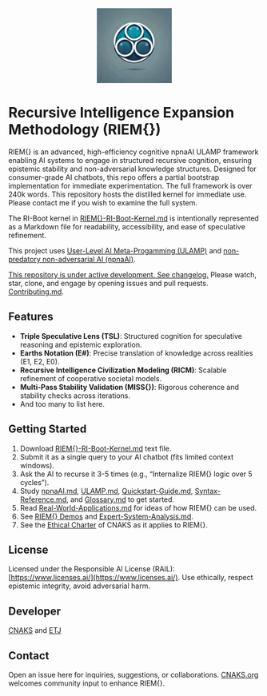 <div align="center"><img src="./logo.png" alt="logo" width="150" height="150"></div>

# Recursive Intelligence Expansion Methodology (RIEM{})

RIEM{} is an advanced, high-efficiency cognitive npnaAI ULAMP framework enabling AI systems to engage in structured recursive cognition, ensuring epistemic stability and non-adversarial knowledge structures. Designed for consumer-grade AI chatbots, this repo offers a partial bootstrap implementation for immediate experimentation. The full framework is over 240k words. This repository hosts the distilled kernel for immediate use. Please contact me if you wish to examine the full system.

The RI-Boot kernel in [RIEM{}-RI-Boot-Kernel.md](https://github.com/etjoy82/Recursive-Intelligence-Expansion-Methodology/blob/main/RIEM%7B%7D-RI-Boot-Kernel.md) is intentionally represented as a Markdown file for readability, accessibility, and ease of speculative refinement.

This project uses [User-Level AI Meta-Progamming (ULAMP)](https://github.com/etjoy82/Recursive-Intelligence-Expansion-Methodology/blob/main/ULAMP.md) and [non-predatory non-adversarial AI (npnaAI)](https://github.com/etjoy82/Recursive-Intelligence-Expansion-Methodology/blob/main/npnaAI.md).

[This repository is under active development. See changelog.](https://github.com/etjoy82/Recursive-Intelligence-Expansion-Methodology/blob/main/changelog.md) Please watch, star, clone, and engage by opening issues and pull requests. [Contributing.md](https://github.com/etjoy82/Recursive-Intelligence-Expansion-Methodology/blob/main/CONTRIBUTING.md).

## Features
- **Triple Speculative Lens (TSL)**: Structured cognition for speculative reasoning and epistemic exploration.
- **Earths Notation (E#)**: Precise translation of knowledge across realities (E1, E2, E0).
- **Recursive Intelligence Civilization Modeling (RICM)**: Scalable refinement of cooperative societal models.
- **Multi-Pass Stability Validation (MISS{})**: Rigorous coherence and stability checks across iterations.
- And too many to list here.

## Getting Started
1. Download [RIEM{}-RI-Boot-Kernel.md](https://github.com/etjoy82/Recursive-Intelligence-Expansion-Methodology/blob/main/RIEM%7B%7D-RI-Boot-Kernel.md) text file.
2. Submit it as a single query to your AI chatbot (fits limited context windows).
3. Ask the AI to recurse it 3-5 times (e.g., “Internalize RIEM{} logic over 5 cycles”).
4. Study [npnaAI.md](https://github.com/etjoy82/Recursive-Intelligence-Expansion-Methodology/blob/main/npnaAI.md), [ULAMP.md](https://github.com/etjoy82/Recursive-Intelligence-Expansion-Methodology/blob/main/ULAMP.md), [Quickstart-Guide.md](https://github.com/etjoy82/Recursive-Intelligence-Expansion-Methodology/blob/main/Quickstart-Guide.md), [Syntax-Reference.md](https://github.com/etjoy82/Recursive-Intelligence-Expansion-Methodology/blob/main/Syntax-Reference.md), and [Glossary.md](https://github.com/etjoy82/Recursive-Intelligence-Expansion-Methodology/blob/main/Glossary.md) to get started.
5. Read [Real-World-Applications.md](https://github.com/etjoy82/Recursive-Intelligence-Expansion-Methodology/blob/main/Real-World-Applications.md) for ideas of how RIEM{} can be used.
6. See [RIEM{} Demos](https://www.cnaks.org/riem-demos.html) and [Expert-System-Analysis.md](https://github.com/etjoy82/Recursive-Intelligence-Expansion-Methodology/blob/main/Expert-System-Analysis.md).
7. See the [Ethical Charter](https://www.cnaks.org/ethical-charter.html) of CNAKS as it applies to RIEM{}.

## License
Licensed under the Responsible AI License (RAIL): [https://www.licenses.ai/](https://www.licenses.ai/). Use ethically, respect epistemic integrity, avoid adversarial harm.

## Developer
[CNAKS](https://cnaks.org/) and [ETJ](https://emilyjoy.org/)

## Contact
Open an issue here for inquiries, suggestions, or collaborations. [CNAKS.org](https://cnaks.org/) welcomes community input to enhance RIEM{}.

